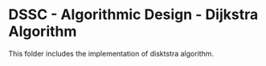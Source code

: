 # DSSC - Algorithmic Design - Dijkstra Algorithm

This folder includes the implementation of disktstra algorithm.